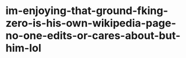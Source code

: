 # im-enjoying-that-ground-fking-zero-is-his-own-wikipedia-page-no-one-edits-or-cares-about-but-him-lol